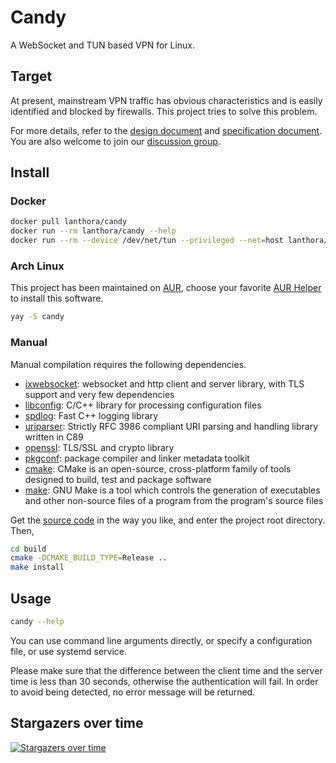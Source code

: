 # Candy

A WebSocket and TUN based VPN for Linux.

## Target

At present, mainstream VPN traffic has obvious characteristics and is easily identified and blocked by firewalls. This project tries to solve this problem.

For more details, refer to the [design document](https://lanthora.github.io/candy/design) and [specification document](https://lanthora.github.io/candy/specification). You are also welcome to join our [discussion group](https://t.me/CandyVPNGroup).

## Install

### Docker

```bash
docker pull lanthora/candy
docker run --rm lanthora/candy --help
docker run --rm --device /dev/net/tun --privileged --net=host lanthora/candy -m client -w wss://zone.icandy.one/default -t 172.16.1.1/16 -p default -n docker
```

### Arch Linux

This project has been maintained on [AUR](https://aur.archlinux.org/packages/candy), choose your favorite [AUR Helper](https://wiki.archlinux.org/title/AUR_helpers) to install this software.

```bash
yay -S candy
```

### Manual

Manual compilation requires the following dependencies.

- [ixwebsocket](https://github.com/machinezone/IXWebSocket): websocket and http client and server library, with TLS support and very few dependencies
- [libconfig](https://github.com/hyperrealm/libconfig): C/C++ library for processing configuration files
- [spdlog](https://github.com/gabime/spdlog): Fast C++ logging library
- [uriparser](https://github.com/uriparser/uriparser): Strictly RFC 3986 compliant URI parsing and handling library written in C89
- [openssl](https://github.com/openssl/openssl): TLS/SSL and crypto library
- [pkgconf](https://github.com/pkgconf/pkgconf): package compiler and linker metadata toolkit 
- [cmake](https://cmake.org): CMake is an open-source, cross-platform family of tools designed to build, test and package software
- [make](https://www.gnu.org/software/make/): GNU Make is a tool which controls the generation of executables and other non-source files of a program from the program's source files

Get the [source code](https://github.com/lanthora/candy) in the way you like, and enter the project root directory. Then,

```bash
cd build
cmake -DCMAKE_BUILD_TYPE=Release ..
make install
```

## Usage

```bash
candy --help
```

You can use command line arguments directly, or specify a configuration file, or use systemd service.

Please make sure that the difference between the client time and the server time is less than 30 seconds, otherwise the authentication will fail. In order to avoid being detected, no error message will be returned.

## Stargazers over time

[![Stargazers over time](https://starchart.cc/lanthora/candy.svg)](https://starchart.cc/lanthora/candy)
